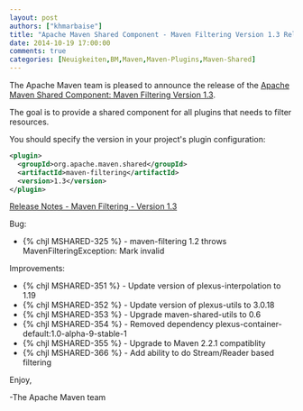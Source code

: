 ```yaml
---
layout: post
authors: ["khmarbaise"]
title: "Apache Maven Shared Component - Maven Filtering Version 1.3 Released"
date: 2014-10-19 17:00:00
comments: true
categories: [Neuigkeiten,BM,Maven,Maven-Plugins,Maven-Shared]
---
```

The Apache Maven team is pleased to announce the release of the 
[Apache Maven Shared Component: Maven Filtering Version 1.3](http://maven.apache.org/shared/maven-filtering/).

The goal is to provide a shared component for all plugins that needs to filter
resources.

You should specify the version in your project's plugin configuration:

``` xml
<plugin>
  <groupId>org.apache.maven.shared</groupId>
  <artifactId>maven-filtering</artifactId>
  <version>1.3</version>
</plugin>
```

<!-- more -->

[Release Notes - Maven Filtering - Version 1.3](http://jira.codehaus.org/secure/ReleaseNote.jspa?version=20184&styleName=Text&projectId=11761)

Bug:

 * {% chjl MSHARED-325 %} - maven-filtering 1.2 throws MavenFilteringException: Mark invalid

Improvements:

 * {% chjl MSHARED-351 %} - Update version of plexus-interpolation to 1.19
 * {% chjl MSHARED-352 %} - Update version of plexus-utils to 3.0.18
 * {% chjl MSHARED-353 %} - Upgrade maven-shared-utils to 0.6
 * {% chjl MSHARED-354 %} - Removed dependency plexus-container-default:1.0-alpha-9-stable-1
 * {% chjl MSHARED-355 %} - Upgrade to Maven 2.2.1 compatiblity
 * {% chjl MSHARED-366 %} - Add ability to do Stream/Reader based filtering

Enjoy,

-The Apache Maven team
